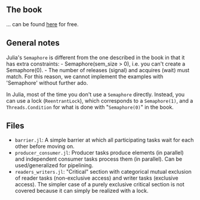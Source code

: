 ## The book

... can be found [here](https://greenteapress.com/wp/semaphores/) for free.

## General notes

Julia's `Semaphore` is different from the one described in the book in that it has extra constraints:
    - Semaphore(sem_size > 0), i.e. you can't create a Semaphore(0).
    - The number of releases (signal) and acquires (wait) must match.
For this reason, we cannot implement the examples with 'Semaphore' without further ado.

In Julia, most of the time you don't use a `Semaphore` directly. Instead, you can use a lock (`ReentrantLock`), which corresponds to a `Semaphore(1)`, and a `Threads.Condition` for what is done with "`Semaphore(0)`" in the book.

## Files

- `barrier.jl`: A simple barrier at which all participating tasks wait for each other before moving on.
- `producer_consumer.jl`: Producer tasks produce elements (in parallel) and independent consumer tasks process them (in parallel). Can be used/generalized for pipelining.
- `readers_writers.jl`: "Critical" section with categorical mutual exclusion of reader tasks (non-exclusive access) and writer tasks (exclusive access). The simpler case of a purely exclusive critical section is not covered because it can simply be realized with a lock.
